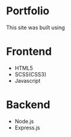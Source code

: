 # Portfolio

This site was built using

# Frontend
- HTML5
- SCSS(CSS3)
- Javascript

# Backend
- Node.js
- Express.js
